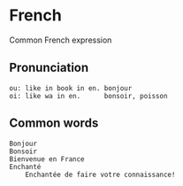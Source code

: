 # French
Common French expression

## Pronunciation
    ou: like in book in en. bonjour
    oi: like wa in en.      bonsoir, poisson


## Common words
    Bonjour
    Bonsoir
    Bienvenue en France
    Enchanté
        Enchantée de faire votre connaissance!

